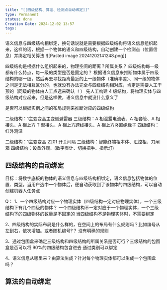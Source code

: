 ```yaml
---
title: "[[四级结构、算法、检测点自动绑定]]"
type: Permanent
status: done
Creation Date: 2024-12-02 13:57
tags:
---
```

语义信息与四级结构相绑定，换句话说就是需要根据四级结构将语义信息组织起来，这样的话，根据一个物体的语义和四级结构，自动创建一个检测点（位置信息）并绑定相关算法
![[Pasted image 20241202141248.png]]

四级结构是根据什么组织起来的，物理空间的距离？所属关系？
四级结构每一级都有什么特点，每一级的类型是否是固定的？
	根据语义信息来推断物体属于四级结构的哪一级，然后再去寻找距离最近的上一级物体（准确率差）、同一级的物体之间是无法相互区分的，也就没有办法完全与四级结构相对应，肯定是需要人工干预的（同级的物体由人工点选来确认 ！）
先人工构建 4 级结构，将物理实体与四级结构对应起来，但是这样做，语义信息中就没什么意义了


是否可以根据实例之间的布局规则来推断对应的四级结构

二级结构：1主变变高主变侧避雷器
三级结构：A 相泄露电流表、A 相套管、A 相接头、A 相上方 T 型接头、A 相上方跨线接头、A 相上方竖直绝缘子
四级结构：红外测温

二级结构：1主变变高 2201 开关间隔
三级结构：智能终端柜本体、汇控柜、刀闸箱
四级结构：设备外观、(数字表计、切换把手、指示灯)

## 四级结构的自动绑定
目标：将数字底板的物体的语义信息与四级结构相绑定，语义信息包括物体的位置、类型。当用户选中一个物体后，便自动获取到了该物体的四级结构，可以自动创建机器人任务点

Q：
1、一个四级结构对应一个物理实体（四级结构一定对应物理实体），一个三级结构下有几个四级的物体？
一个四级结构不一定对应于一个物理实体，一个三级结构下的四级物体的数量是不固定的
当四级结构不是物理实体时，不需要绑定

2、四级结构的实际布局是什么样的，在空间上的布局有什么规则吗？比如编号从左到右，依次增加。或者随机编号?？
没有明确的规则

3、通过包围盒来确定三级结构和四级结构的所属关系是否可行？三级结构的包围盒是否可以将 90%的四级结构包含进去
通过类别可以绑定

4、语义信息从哪里来？由算法生成？针对每个物理实体都可以生成一个包围盒吗？
## 算法的自动绑定 



